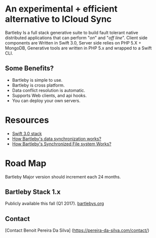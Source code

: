 # An experimental + efficient alternative to ICloud Sync
 
Bartleby Is a full stack generative suite to build fault tolerant native distributed applications that can perform "*on*" and "*off line*". Client side components are Written in Swift 3.0, Server side relies on PHP 5.X + MongoDB, Generative tools are written in PHP 5.x and wrapped to a Swift CLI.

## Some Benefits?

- Bartleby is simple to use.
- Bartleby is cross platform.
- Data conflict resolution is automatic.
- Supports Web clients, and api hooks.
- You can deploy your own servers.

# Resources

- [Swift 3.0 stack](Document/Swift.md)
- [How Bartleby's data synchronization works?](Documents/DataSynchronization.md)
- [How Bartleby's Synchronized File system Works?](Documents/BSFS.md)

# Road Map 
Bartleby Major version should increment each 24 months. 

## Bartleby Stack 1.x
Publicly available this fall (Q1 2017).
[bartlebys.org](https://bartlebys.org)

## Contact 
[Contact Benoit Pereira Da Silva] (https://pereira-da-silva.com/contact/)